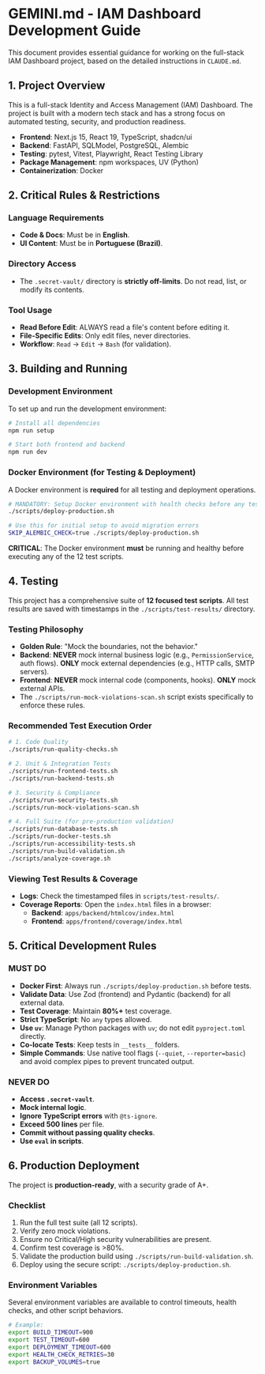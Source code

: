 # GEMINI.md - IAM Dashboard Development Guide

This document provides essential guidance for working on the full-stack IAM Dashboard project, based on the detailed instructions in `CLAUDE.md`.

## 1. Project Overview

This is a full-stack Identity and Access Management (IAM) Dashboard. The project is built with a modern tech stack and has a strong focus on automated testing, security, and production readiness.

*   **Frontend**: Next.js 15, React 19, TypeScript, shadcn/ui
*   **Backend**: FastAPI, SQLModel, PostgreSQL, Alembic
*   **Testing**: pytest, Vitest, Playwright, React Testing Library
*   **Package Management**: npm workspaces, UV (Python)
*   **Containerization**: Docker

## 2. Critical Rules & Restrictions

### Language Requirements
-   **Code & Docs**: Must be in **English**.
-   **UI Content**: Must be in **Portuguese (Brazil)**.

### Directory Access
-   The `.secret-vault/` directory is **strictly off-limits**. Do not read, list, or modify its contents.

### Tool Usage
-   **Read Before Edit**: ALWAYS read a file's content before editing it.
-   **File-Specific Edits**: Only edit files, never directories.
-   **Workflow**: `Read` → `Edit` → `Bash` (for validation).

## 3. Building and Running

### Development Environment
To set up and run the development environment:
```bash
# Install all dependencies
npm run setup

# Start both frontend and backend
npm run dev
```

### Docker Environment (for Testing & Deployment)
A Docker environment is **required** for all testing and deployment operations.

```bash
# MANDATORY: Setup Docker environment with health checks before any testing
./scripts/deploy-production.sh

# Use this for initial setup to avoid migration errors
SKIP_ALEMBIC_CHECK=true ./scripts/deploy-production.sh
```
**CRITICAL**: The Docker environment **must** be running and healthy before executing any of the 12 test scripts.

## 4. Testing

This project has a comprehensive suite of **12 focused test scripts**. All test results are saved with timestamps in the `./scripts/test-results/` directory.

### Testing Philosophy
-   **Golden Rule**: "Mock the boundaries, not the behavior."
-   **Backend**: **NEVER** mock internal business logic (e.g., `PermissionService`, auth flows). **ONLY** mock external dependencies (e.g., HTTP calls, SMTP servers).
-   **Frontend**: **NEVER** mock internal code (components, hooks). **ONLY** mock external APIs.
-   The `./scripts/run-mock-violations-scan.sh` script exists specifically to enforce these rules.

### Recommended Test Execution Order
```bash
# 1. Code Quality
./scripts/run-quality-checks.sh

# 2. Unit & Integration Tests
./scripts/run-frontend-tests.sh
./scripts/run-backend-tests.sh

# 3. Security & Compliance
./scripts/run-security-tests.sh
./scripts/run-mock-violations-scan.sh

# 4. Full Suite (for pre-production validation)
./scripts/run-database-tests.sh
./scripts/run-docker-tests.sh
./scripts/run-accessibility-tests.sh
./scripts/run-build-validation.sh
./scripts/analyze-coverage.sh
```

### Viewing Test Results & Coverage
-   **Logs**: Check the timestamped files in `scripts/test-results/`.
-   **Coverage Reports**: Open the `index.html` files in a browser:
    -   **Backend**: `apps/backend/htmlcov/index.html`
    -   **Frontend**: `apps/frontend/coverage/index.html`

## 5. Critical Development Rules

### MUST DO
-   **Docker First**: Always run `./scripts/deploy-production.sh` before tests.
-   **Validate Data**: Use Zod (frontend) and Pydantic (backend) for all external data.
-   **Test Coverage**: Maintain **80%+** test coverage.
-   **Strict TypeScript**: No `any` types allowed.
-   **Use `uv`**: Manage Python packages with `uv`; do not edit `pyproject.toml` directly.
-   **Co-locate Tests**: Keep tests in `__tests__` folders.
-   **Simple Commands**: Use native tool flags (`--quiet`, `--reporter=basic`) and avoid complex pipes to prevent truncated output.

### NEVER DO
-   **Access `.secret-vault`**.
-   **Mock internal logic**.
-   **Ignore TypeScript errors** with `@ts-ignore`.
-   **Exceed 500 lines** per file.
-   **Commit without passing quality checks**.
-   **Use `eval` in scripts**.

## 6. Production Deployment

The project is **production-ready**, with a security grade of A+.

### Checklist
1.  Run the full test suite (all 12 scripts).
2.  Verify zero mock violations.
3.  Ensure no Critical/High security vulnerabilities are present.
4.  Confirm test coverage is >80%.
5.  Validate the production build using `./scripts/run-build-validation.sh`.
6.  Deploy using the secure script: `./scripts/deploy-production.sh`.

### Environment Variables
Several environment variables are available to control timeouts, health checks, and other script behaviors.
```bash
# Example:
export BUILD_TIMEOUT=900
export TEST_TIMEOUT=600
export DEPLOYMENT_TIMEOUT=600
export HEALTH_CHECK_RETRIES=30
export BACKUP_VOLUMES=true
```
